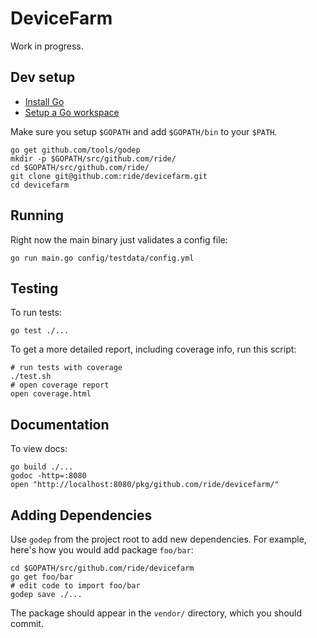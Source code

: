 # DeviceFarm

Work in progress.

## Dev setup

 * [Install Go](https://golang.org/doc/install)
 * [Setup a Go workspace](https://golang.org/doc/code.html)

Make sure you setup `$GOPATH` and add `$GOPATH/bin` to your `$PATH`.

```
go get github.com/tools/godep
mkdir -p $GOPATH/src/github.com/ride/
cd $GOPATH/src/github.com/ride/
git clone git@github.com:ride/devicefarm.git
cd devicefarm
```

## Running

Right now the main binary just validates a config file:

```
go run main.go config/testdata/config.yml
```

## Testing

To run tests:

```
go test ./...
```

To get a more detailed report, including coverage info, run this script:

```
# run tests with coverage
./test.sh
# open coverage report
open coverage.html
```

## Documentation

To view docs:

```
go build ./...
godoc -http=:8080
open "http://localhost:8080/pkg/github.com/ride/devicefarm/"
```

## Adding Dependencies

Use `godep` from the project root to add new dependencies. For example,
here's how you would add package `foo/bar`:

```
cd $GOPATH/src/github.com/ride/devicefarm
go get foo/bar
# edit code to import foo/bar
godep save ./...
```

The package should appear in the `vendor/` directory, which you should
commit.
